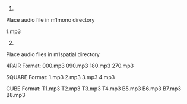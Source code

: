 1.
Place audio file in m1mono directory

1.mp3

2. 

Place audio files in m1spatial directory

4PAIR Format:
000.mp3
090.mp3
180.mp3
270.mp3

SQUARE Format:
1.mp3
2.mp3
3.mp3
4.mp3

CUBE Format: 
T1.mp3
T2.mp3
T3.mp3
T4.mp3
B5.mp3
B6.mp3
B7.mp3
B8.mp3


